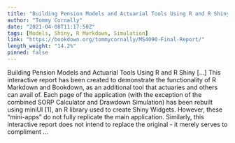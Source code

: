 ```yaml
---
title: "Building Pension Models and Actuarial Tools Using R and R Shiny"
author: "Tommy Cornally"
date: "2021-04-08T11:17:50Z"
tags: [Models, Shiny, R Markdown, Simulation]
link: "https://bookdown.org/tommycornally/MS4090-Final-Report/"
length_weight: "14.2%"
pinned: false
---
```


Building Pension Models and Actuarial Tools Using R and R Shiny [...] This interactive report has been created to demonstrate the functionality of R Markdown and Bookdown, as an additional tool that actuaries and others can avail of. Each page of the application (with the exception of the combined SORP Calculator and Drawdown Simulation) has been rebuilt using miniUI [1], an R library used to create Shiny Widgets. However, these “mini-apps” do not fully replicate the main application. Similarly, this interactive report does not intend to replace the original - it merely serves to compliment ...

